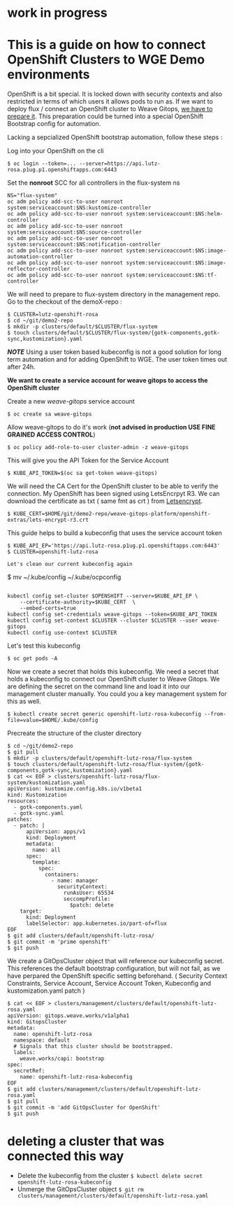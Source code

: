 # work in progress

# This is a guide on how to connect OpenShift Clusters to WGE Demo environments

OpenShift is a bit special. It is locked down with security contexts and also restricted in terms of which users it allows pods to run as. 
If we want to deploy flux / connect an OpenShift cluster to Weave Gitops, [we have to prepare it](https://fluxcd.io/flux/use-cases/openshift/). This preparation could be turned into a special OpenShift
Bootstrap config for automation.

Lacking a sepcialized OpenShift bootstrap automation, follow these steps : 

Log into your OpenShift on the cli
```
$ oc login --token=... --server=https://api.lutz-rosa.p1ug.p1.openshiftapps.com:6443
```

Set the **nonroot** SCC for all controllers in the flux-system ns
```
NS="flux-system"
oc adm policy add-scc-to-user nonroot system:serviceaccount:$NS:kustomize-controller
oc adm policy add-scc-to-user nonroot system:serviceaccount:$NS:helm-controller
oc adm policy add-scc-to-user nonroot system:serviceaccount:$NS:source-controller
oc adm policy add-scc-to-user nonroot system:serviceaccount:$NS:notification-controller
oc adm policy add-scc-to-user nonroot system:serviceaccount:$NS:image-automation-controller
oc adm policy add-scc-to-user nonroot system:serviceaccount:$NS:image-reflector-controller
oc adm policy add-scc-to-user nonroot system:serviceaccount:$NS:tf-controller
```

We will need to prepare to flux-system directory in the management repo. Go to the checkout of the demoX-repo :
```
$ CLUSTER=lutz-openshift-rosa
$ cd ~/git/demo2-repo
$ mkdir -p clusters/default/$CLUSTER/flux-system
$ touch clusters/default/$CLUSTER/flux-system/{gotk-components,gotk-sync,kustomization}.yaml
```

**_NOTE_** Using a user token based kubeconfig is not a good solution for long term automation and for adding OpenShift to WGE. The user token times out after 24h. 

**We want to create a service account for weave gitops to access the OpenShift cluster**

Create a new *weave-gitops* service account
```
$ oc create sa weave-gitops
```

Allow weave-gitops to do it's work (**not advised in production USE FINE GRAINED ACCESS CONTROL**)
```
$ oc policy add-role-to-user cluster-admin -z weave-gitops
```

This will give you the API Token for the Service Account
```
$ KUBE_API_TOKEN=$(oc sa get-token weave-gitops)
```

We will need the CA Cert for the OpenShift cluster to be able to verify the connection. My OpenShift has been signed using LetsEncrpyt R3. We can download the certificate as txt ( same fmt as crt ) from [Letsencrypt](https://letsencrypt.org/certificates/). 
```
$ KUBE_CERT=$HOME/git/demo2-repo/weave-gitops-platform/openshift-extras/lets-encrypt-r3.crt
```

This guide helps to build a kubeconfig that uses the service account token

```
$ KUBE_API_EP='https://api.lutz-rosa.p1ug.p1.openshiftapps.com:6443'
$ CLUSTER=openshift-lutz-rosa

Let's clean our current kubeconfig again
```
$ mv ~/.kube/config ~/.kube/ocpconfig
```

kubectl config set-cluster $OPENSHIFT --server=$KUBE_API_EP \ 
    --certificate-authority=$KUBE_CERT  \
    --embed-certs=true
kubectl config set-credentials weave-gitops --token=$KUBE_API_TOKEN
kubectl config set-context $CLUSTER --cluster $CLUSTER --user weave-gitops
kubectl config use-context $CLUSTER
```

Let's test this kubeconfig
```
$ oc get pods -A
```

Now we create a secret that holds this kubeconfig. We need a secret that holds a kubeconfig to connect our OpenShift cluster to Weave Gitops. We are defining the secret on the command line and load it into our management cluster manually. You could you a key management system for this as well. 
```
$ kubectl create secret generic openshift-lutz-rosa-kubeconfig --from-file=value=$HOME/.kube/config
```

Precreate the structure of the cluster directory
```
$ cd ~/git/demo2-repo
$ git pull
$ mkdir -p clusters/default/openshift-lutz-rosa/flux-system
$ touch clusters/default/openshift-lutz-rosa/flux-system/{gotk-components,gotk-sync,kustomization}.yaml
$ cat << EOF > clusters/openshift-lutz-rosa/flux-system/kustomization.yaml
apiVersion: kustomize.config.k8s.io/v1beta1
kind: Kustomization
resources:
  - gotk-components.yaml
  - gotk-sync.yaml
patches:
  - patch: |
      apiVersion: apps/v1
      kind: Deployment
      metadata:
        name: all
      spec:
        template:
          spec:
            containers:
              - name: manager
                securityContext:
                  runAsUser: 65534
                  seccompProfile:
                    $patch: delete      
    target:
      kind: Deployment
      labelSelector: app.kubernetes.io/part-of=flux
EOF 
$ git add clusters/default/openshift-lutz-rosa/
$ git commit -m 'prime openshift'
$ git push
```

We create a GitOpsCluster object that will reference our kubeconfig secret. This references the default bootstrap configuration, but will not fail, as we have perpared the OpenShift specific setting beforehand. ( Security Context Constraints, Service Account, Service Account Token, Kubeconfig and kustomization.yaml patch )
```
$ cat << EOF > clusters/management/clusters/default/openshift-lutz-rosa.yaml
apiVersion: gitops.weave.works/v1alpha1
kind: GitopsCluster
metadata:
  name: openshift-lutz-rosa
  namespace: default
  # Signals that this cluster should be bootstrapped.
  labels:
    weave.works/capi: bootstrap
spec:
  secretRef:
    name: openshift-lutz-rosa-kubeconfig
EOF
$ git add clusters/management/clusters/default/openshift-lutz-rosa.yaml
$ git pull
$ git commit -m 'add GitOpsCluster for OpenShift'
$ git push
```

# deleting a cluster that was connected this way
- Delete the kubeconfig from the cluster `$ kubectl delete secret openshift-lutz-rosa-kubeconfig`
- Unmerge the GitOpsCluster object `$ git rm clusters/management/clusters/default/openshift-lutz-rosa.yaml`
